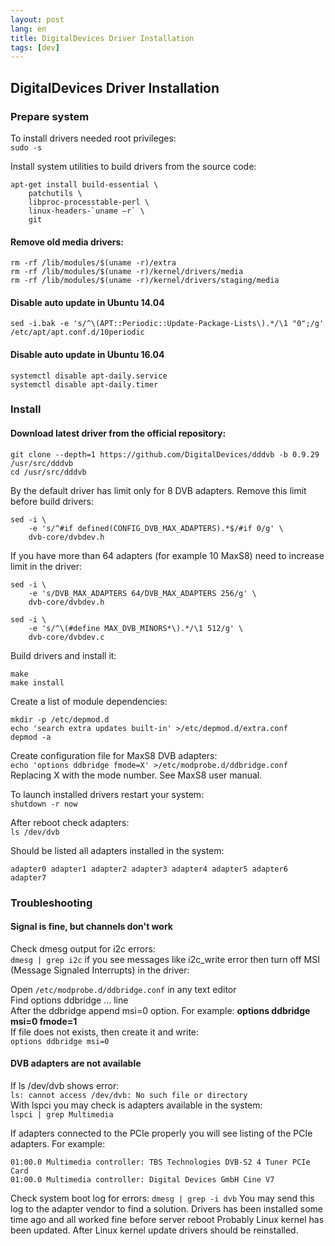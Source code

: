 ```yaml
---
layout: post
lang: en
title: DigitalDevices Driver Installation
tags: [dev]
---
```


## DigitalDevices Driver Installation

<!-- more -->

### Prepare system
To install drivers needed root privileges:  
`sudo -s`


Install system utilities to build drivers from the source code:  
```
apt-get install build-essential \
    patchutils \
    libproc-processtable-perl \
    linux-headers-`uname –r` \
    git
```


#### Remove old media drivers:  

```
rm -rf /lib/modules/$(uname -r)/extra
rm -rf /lib/modules/$(uname -r)/kernel/drivers/media
rm -rf /lib/modules/$(uname -r)/kernel/drivers/staging/media
```


#### Disable auto update in Ubuntu 14.04  

`sed -i.bak -e 's/^\(APT::Periodic::Update-Package-Lists\).*/\1 "0";/g' /etc/apt/apt.conf.d/10periodic`

#### Disable auto update in Ubuntu 16.04
```
systemctl disable apt-daily.service
systemctl disable apt-daily.timer
```


### Install

#### Download latest driver from the official repository:
```
git clone --depth=1 https://github.com/DigitalDevices/dddvb -b 0.9.29 /usr/src/dddvb
cd /usr/src/dddvb
```
By the default driver has limit only for 8 DVB adapters. Remove this limit before build drivers:

```
sed -i \
    -e 's/^#if defined(CONFIG_DVB_MAX_ADAPTERS).*$/#if 0/g' \
    dvb-core/dvbdev.h
```    
If you have more than 64 adapters (for example 10 MaxS8) need to increase limit in the driver:

```
sed -i \
    -e 's/DVB_MAX_ADAPTERS 64/DVB_MAX_ADAPTERS 256/g' \
    dvb-core/dvbdev.h

sed -i \
    -e 's/^\(#define MAX_DVB_MINORS*\).*/\1 512/g' \
    dvb-core/dvbdev.c
 ```
Build drivers and install it:
```
make
make install
```
Create a list of module dependencies:  
```
mkdir -p /etc/depmod.d
echo 'search extra updates built-in' >/etc/depmod.d/extra.conf
depmod -a
```

Create configuration file for MaxS8 DVB adapters:  
`echo 'options ddbridge fmode=X' >/etc/modprobe.d/ddbridge.conf`  
Replacing X with the mode number. See MaxS8 user manual.  

To launch installed drivers restart your system:  
`shutdown -r now`  

After reboot check adapters:  
`ls /dev/dvb`  

Should be listed all adapters installed in the system:  
```
adapter0 adapter1 adapter2 adapter3 adapter4 adapter5 adapter6 adapter7
```

### Troubleshooting


#### Signal is fine, but channels don't work

Check dmesg output for i2c errors:  
`dmesg | grep i2c`
if you see messages like i2c_write error then turn off MSI (Message Signaled Interrupts) in the driver:  

Open `/etc/modprobe.d/ddbridge.conf` in any text editor  
Find options ddbridge … line  
After the ddbridge append msi=0 option. For example: **options ddbridge msi=0 fmode=1**  
If file does not exists, then create it and write:    
`options ddbridge msi=0`  

#### DVB adapters are not available

If ls /dev/dvb shows error:  
`ls: cannot access /dev/dvb: No such file or directory`  
With lspci you may check is adapters available in the system:  
`lspci | grep Multimedia` 

If adapters connected to the PCIe properly you will see listing of the PCIe adapters. For example:  
```
01:00.0 Multimedia controller: TBS Technologies DVB-S2 4 Tuner PCIe Card
01:00.0 Multimedia controller: Digital Devices GmbH Cine V7
```

Check system boot log for errors:
`dmesg | grep -i dvb`
You may send this log to the adapter vendor to find a solution.
Drivers has been installed some time ago and all worked fine before server reboot
Probably Linux kernel has been updated. After Linux kernel update drivers should be reinstalled.
